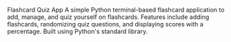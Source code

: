 Flashcard Quiz App
A simple Python terminal-based flashcard application to add, manage, and quiz yourself on flashcards. Features include adding flashcards, randomizing quiz questions, and displaying scores with a percentage. Built using Python's standard library.
